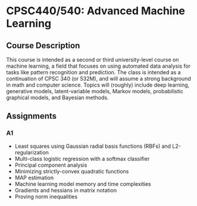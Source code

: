 # CPSC440/540: Advanced Machine Learning

## Course Description
This course is intended as a second or third university-level course on machine learning, a field that focuses on using automated data analysis for tasks like pattern recognition and prediction. The class is intended as a continuation of CPSC 340 (or 532M), and will assume a strong background in math and computer science. Topics will (roughly) include deep learning, generative models, latent-variable models, Markov models, probabilistic graphical models, and Bayesian methods.

## Assignments

### A1
- Least squares using Gaussian radial basis functions (RBFs) and L2-regularization
- Multi-class logistic regression with a softmax classifier
- Principal component analysis
- Minimizing strictly-convex quadratic functions
- MAP estimation
- Machine learning model memory and time complexities
- Gradients and hessians in matrix notation
- Proving norm inequalities
